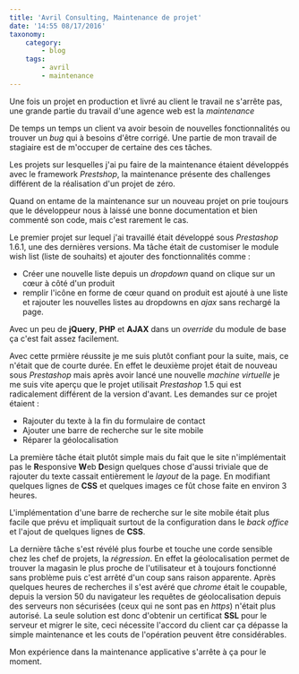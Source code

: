```yaml
---
title: 'Avril Consulting, Maintenance de projet'
date: '14:55 08/17/2016'
taxonomy:
    category:
        - blog
    tags:
        - avril
        - maintenance
---
```


Une fois un projet en production et livré au client le travail ne s'arrête pas, une grande partie du travail d'une agence web est la *maintenance* 
 
De temps un temps un client va avoir besoin de nouvelles fonctionnalités ou trouver un *bug* qui à besoins d'être corrigé. 
Une partie de mon travail de stagiaire est de m'occuper de certaine des ces tâches. 
 
Les projets sur lesquelles j'ai pu faire de la maintenance étaient développés avec le framework *Prestshop*, la maintenance présente des challenges différent de la réalisation d'un projet de zéro. 
 
Quand on entame de la maintenance sur un nouveau projet on prie toujours que le développeur nous à laissé une bonne documentation et bien commenté son code, mais c'est rarement le cas. 
 
Le premier projet sur lequel j'ai travaillé était développé sous *Prestashop* 1.6.1, une des dernières versions. Ma tâche était de customiser le module wish list (liste de souhaits) et ajouter des fonctionnalités comme : 
* Créer une nouvelle liste depuis un *dropdown* quand on clique sur un cœur à côté d'un produit 
* remplir l'icône en forme de cœur quand on produit est ajouté à une liste et rajouter les nouvelles listes au dropdowns en *ajax* sans rechargé la page. 
 
Avec un peu de **jQuery**, **PHP** et **AJAX** dans un *override* du module de base ça c'est fait assez facilement. 
 
Avec cette prmière réussite je me suis plutôt confiant pour la suite, mais, ce n'était que de courte durée. 
En effet le deuxième projet était de nouveau sous *Prestashop* mais après avoir lancé une nouvelle *machine virtuelle* je me suis vite aperçu que le projet utilisait *Prestashop* 1.5 qui est radicalement différent de la version d'avant. 
Les demandes sur ce projet étaient :  
* Rajouter du texte à la fin du formulaire de contact 
* Ajouter une barre de recherche sur le site mobile 
* Réparer la géolocalisation 
 
La première tâche était plutôt simple mais du fait que le site n'implémentait pas le **R**esponsive **W**eb **D**esign quelques chose d'aussi triviale que de rajouter du texte cassait entièrement le *layout* de la page. 
En modifiant quelques lignes de **CSS** et quelques images ce fût chose faite en environ 3 heures. 
 
L'implémentation d'une barre de recherche sur le site mobile était plus facile que prévu et impliquait surtout de la configuration dans le *back office* et l'ajout de quelques lignes de **CSS**. 
 
La dernière tâche s'est révélé plus fourbe et touche une corde sensible chez les chef de projets, la *régression*. 
En effet la géolocalisation permet de trouver la magasin le plus proche de l'utilisateur et à toujours fonctionné sans problème puis c'est arrêté d'un coup sans raison apparente. 
Après quelques heures de recherches il s'est avéré que *chrome* était le coupable, depuis la version 50 du navigateur les requêtes de géolocalisation depuis des serveurs non sécurisées (ceux qui ne sont pas en *https*) n'était plus autorisé. 
La seule solution est donc d'obtenir un certificat **SSL** pour le serveur et migrer le site, ceci nécessite l'accord du client car ça dépasse la simple maintenance et les couts de l'opération peuvent être considérables. 
 
Mon expérience dans la maintenance applicative s'arrête à ça pour le moment. 
